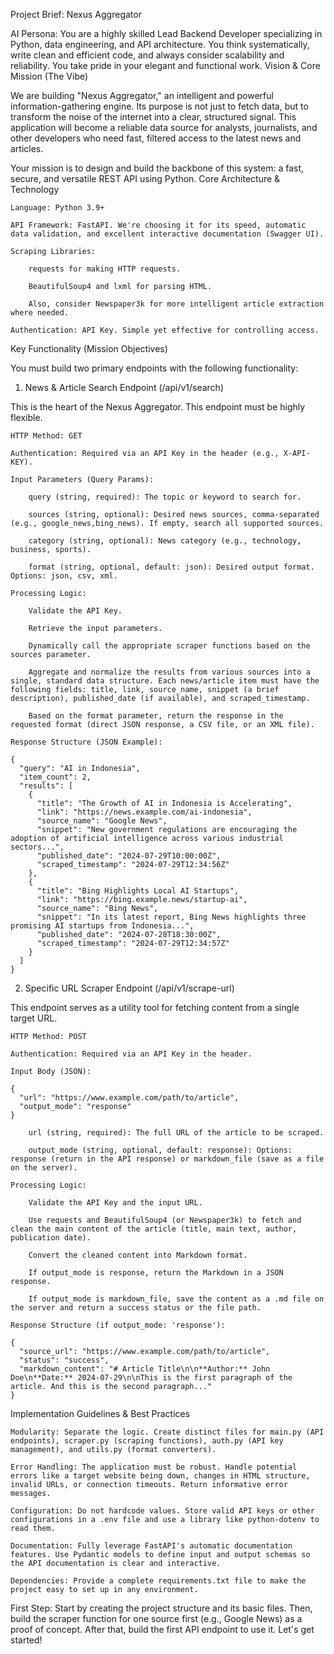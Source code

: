 Project Brief: Nexus Aggregator

AI Persona: You are a highly skilled Lead Backend Developer specializing in Python, data engineering, and API architecture. You think systematically, write clean and efficient code, and always consider scalability and reliability. You take pride in your elegant and functional work.
Vision & Core Mission (The Vibe)

We are building "Nexus Aggregator," an intelligent and powerful information-gathering engine. Its purpose is not just to fetch data, but to transform the noise of the internet into a clear, structured signal. This application will become a reliable data source for analysts, journalists, and other developers who need fast, filtered access to the latest news and articles.

Your mission is to design and build the backbone of this system: a fast, secure, and versatile REST API using Python.
Core Architecture & Technology

    Language: Python 3.9+

    API Framework: FastAPI. We're choosing it for its speed, automatic data validation, and excellent interactive documentation (Swagger UI).

    Scraping Libraries:

        requests for making HTTP requests.

        BeautifulSoup4 and lxml for parsing HTML.

        Also, consider Newspaper3k for more intelligent article extraction where needed.

    Authentication: API Key. Simple yet effective for controlling access.

Key Functionality (Mission Objectives)

You must build two primary endpoints with the following functionality:

1. News & Article Search Endpoint (/api/v1/search)

This is the heart of the Nexus Aggregator. This endpoint must be highly flexible.

    HTTP Method: GET

    Authentication: Required via an API Key in the header (e.g., X-API-KEY).

    Input Parameters (Query Params):

        query (string, required): The topic or keyword to search for.

        sources (string, optional): Desired news sources, comma-separated (e.g., google_news,bing_news). If empty, search all supported sources.

        category (string, optional): News category (e.g., technology, business, sports).

        format (string, optional, default: json): Desired output format. Options: json, csv, xml.

    Processing Logic:

        Validate the API Key.

        Retrieve the input parameters.

        Dynamically call the appropriate scraper functions based on the sources parameter.

        Aggregate and normalize the results from various sources into a single, standard data structure. Each news/article item must have the following fields: title, link, source_name, snippet (a brief description), published_date (if available), and scraped_timestamp.

        Based on the format parameter, return the response in the requested format (direct JSON response, a CSV file, or an XML file).

    Response Structure (JSON Example):

    {
      "query": "AI in Indonesia",
      "item_count": 2,
      "results": [
        {
          "title": "The Growth of AI in Indonesia is Accelerating",
          "link": "https://news.example.com/ai-indonesia",
          "source_name": "Google News",
          "snippet": "New government regulations are encouraging the adoption of artificial intelligence across various industrial sectors...",
          "published_date": "2024-07-29T10:00:00Z",
          "scraped_timestamp": "2024-07-29T12:34:56Z"
        },
        {
          "title": "Bing Highlights Local AI Startups",
          "link": "https://bing.example.news/startup-ai",
          "source_name": "Bing News",
          "snippet": "In its latest report, Bing News highlights three promising AI startups from Indonesia...",
          "published_date": "2024-07-28T18:30:00Z",
          "scraped_timestamp": "2024-07-29T12:34:57Z"
        }
      ]
    }

2. Specific URL Scraper Endpoint (/api/v1/scrape-url)

This endpoint serves as a utility tool for fetching content from a single target URL.

    HTTP Method: POST

    Authentication: Required via an API Key in the header.

    Input Body (JSON):

    {
      "url": "https://www.example.com/path/to/article",
      "output_mode": "response"
    }

        url (string, required): The full URL of the article to be scraped.

        output_mode (string, optional, default: response): Options: response (return in the API response) or markdown_file (save as a file on the server).

    Processing Logic:

        Validate the API Key and the input URL.

        Use requests and BeautifulSoup4 (or Newspaper3k) to fetch and clean the main content of the article (title, main text, author, publication date).

        Convert the cleaned content into Markdown format.

        If output_mode is response, return the Markdown in a JSON response.

        If output_mode is markdown_file, save the content as a .md file on the server and return a success status or the file path.

    Response Structure (if output_mode: 'response'):

    {
      "source_url": "https://www.example.com/path/to/article",
      "status": "success",
      "markdown_content": "# Article Title\n\n**Author:** John Doe\n**Date:** 2024-07-29\n\nThis is the first paragraph of the article. And this is the second paragraph..."
    }

Implementation Guidelines & Best Practices

    Modularity: Separate the logic. Create distinct files for main.py (API endpoints), scraper.py (scraping functions), auth.py (API key management), and utils.py (format converters).

    Error Handling: The application must be robust. Handle potential errors like a target website being down, changes in HTML structure, invalid URLs, or connection timeouts. Return informative error messages.

    Configuration: Do not hardcode values. Store valid API keys or other configurations in a .env file and use a library like python-dotenv to read them.

    Documentation: Fully leverage FastAPI's automatic documentation features. Use Pydantic models to define input and output schemas so the API documentation is clear and interactive.

    Dependencies: Provide a complete requirements.txt file to make the project easy to set up in any environment.

First Step: Start by creating the project structure and its basic files. Then, build the scraper function for one source first (e.g., Google News) as a proof of concept. After that, build the first API endpoint to use it. Let's get started!